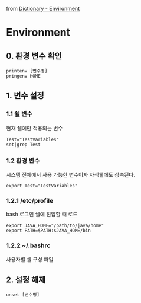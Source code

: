 from [Dictionary - Environment](https://github.com/newkayak12/Dictionary/blob/master/linux/Environment.md)

# Environment
## 0. 환경 변수 확인
```shell
printenv [변수명]
pringenv HOME
```

## 1. 변수 설정
### 1.1 쉘 변수
현재 쉘에만 적용되는 변수
```shell
Test="TestVariables"
set|grep Test
```

### 1.2 환경 변수
시스템 전체에서 사용 가능한 변수이자 자식쉘에도 상속된다.
```shell
export Test="TestVariables"
```

### 1.2.1 /etc/profile
bash 로그인 쉘에 진입할 때 로드
```shell
export JAVA_HOME="/path/to/java/home"
export PATH=$PATH:$JAVA_HOME/bin
```
### 1.2.2 ~/.bashrc
사용자별 쉘 구성 파일 

## 2. 설정 해제
```shell
unset [변수명]
```